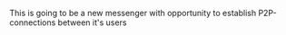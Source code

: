 This is going to be a new messenger with opportunity to establish P2P-connections between it's users
